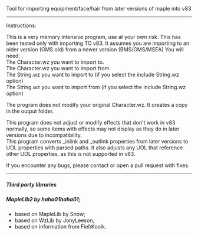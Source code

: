 
Tool for importing equipment/face/hair from later versions of maple into v83

----

Instructions:

This is a very memory intensive program, use at your own risk.
This has been tested only with importing TO v83. It assumes you are importing to an older version (GMS old) from a newer version (BMS/GMS/MSEA)
You will need:\
The Character.wz you want to import to.\
The Character.wz you want to import from.\
The String.wz you want to import to (if you select the include String.wz option)\
The String.wz you want to import from (if you select the include String.wz option)

The program does not modify your original Character.wz. It creates a copy in the output folder.

This program does not adjust or modify effects that don't work in v83 normally, so some items with effects may not display as they do in later versions due to incompatibility.\
This program converts _inlink and _outlink properties from later versions to UOL properties with parsed paths. It also adjusts any UOL that reference other UOL properties, as this is not supported in v83.

If you encounter any bugs, please contact or open a pull request with fixes.

----

##### Third party libraries

##### MapleLib2 by haha01haha01;
 - based on MapleLib by Snow;
 - based on WzLib by JonyLeeson;
 - based on information from Fiel\Koolk.
